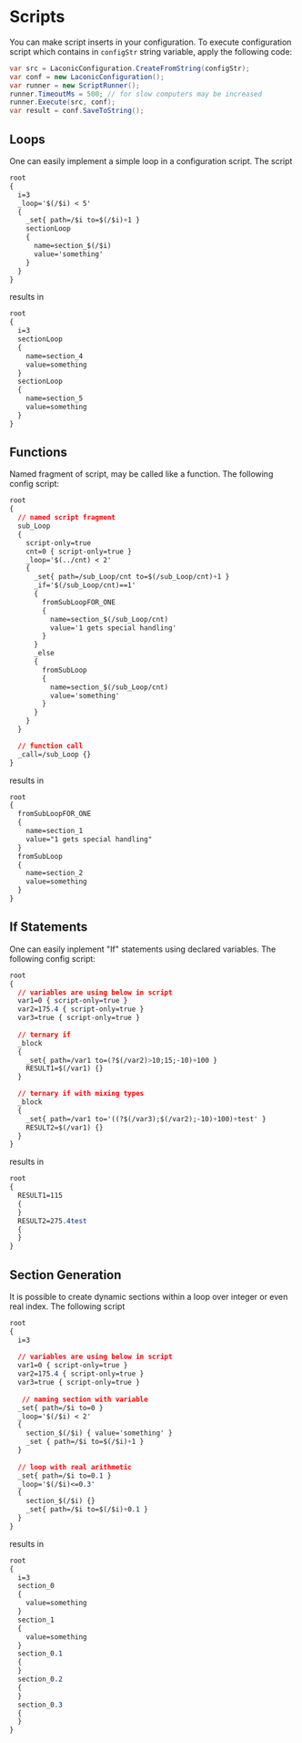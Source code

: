 # Scripts

You can make script inserts in your configuration. 
To execute configuration script which contains in `configStr` string variable, apply the following code:

```cs
var src = LaconicConfiguration.CreateFromString(configStr);
var conf = new LaconicConfiguration();
var runner = new ScriptRunner();
runner.TimeoutMs = 500; // for slow computers may be increased
runner.Execute(src, conf);
var result = conf.SaveToString();
```

## Loops

One can easily implement a simple loop in a configuration script.
The script

```css
root
{
  i=3
  _loop='$(/$i) < 5'
  {
    _set{ path=/$i to=$(/$i)+1 }
    sectionLoop
    {
      name=section_$(/$i)
      value='something'
    }
  }
}
```

results in

```css
root
{
  i=3
  sectionLoop
  {
    name=section_4
    value=something
  }
  sectionLoop
  {
    name=section_5
    value=something
  }
}
```

## Functions

Named fragment of script, may be called like a function. The following config script:

```css
root
{
  // named script fragment
  sub_Loop
  {
    script-only=true
    cnt=0 { script-only=true }
    _loop='$(../cnt) < 2'
    {
      _set{ path=/sub_Loop/cnt to=$(/sub_Loop/cnt)+1 }
      _if='$(/sub_Loop/cnt)==1'
      {
        fromSubLoopFOR_ONE
        {
          name=section_$(/sub_Loop/cnt)
          value='1 gets special handling'
        }
      }
      _else
      {
        fromSubLoop
        {
          name=section_$(/sub_Loop/cnt)
          value='something'
        }
      }
    }
  }

  // function call
  _call=/sub_Loop {}
}
```

results in

```css
root
{
  fromSubLoopFOR_ONE
  {
    name=section_1
    value="1 gets special handling"
  }
  fromSubLoop
  {
    name=section_2
    value=something
  }
}
```

## If Statements 

One can easily inplement "If" statements using declared variables. The following config script:

```css
root
{
  // variables are using below in script
  var1=0 { script-only=true }
  var2=175.4 { script-only=true }
  var3=true { script-only=true }
   
  // ternary if
  _block
  {
    _set{ path=/var1 to=(?$(/var2)>10;15;-10)+100 }
    RESULT1=$(/var1) {}
  }

  // ternary if with mixing types
  _block
  {
    _set{ path=/var1 to='((?$(/var3);$(/var2);-10)+100)+test' }
    RESULT2=$(/var1) {}
  }
}
```

results in

```css
root
{
  RESULT1=115
  {
  }
  RESULT2=275.4test
  {
  }
}
```

## Section Generation

It is possible to create dynamic sections within a loop over integer or even real index.
The following script

```css
root
{
  i=3
 
  // variables are using below in script
  var1=0 { script-only=true }
  var2=175.4 { script-only=true }
  var3=true { script-only=true }
   
   // naming section with variable
  _set{ path=/$i to=0 }
  _loop='$(/$i) < 2'
  {
    section_$(/$i) { value='something' }
    _set { path=/$i to=$(/$i)+1 }
  }
   
  // loop with real arithmetic
  _set{ path=/$i to=0.1 }
  _loop='$(/$i)<=0.3'
  {
    section_$(/$i) {}
    _set{ path=/$i to=$(/$i)+0.1 }
  }
}
```

results in

```css
root
{
  i=3
  section_0
  {
    value=something
  }
  section_1
  {
    value=something
  }
  section_0.1
  {
  }
  section_0.2
  {
  }
  section_0.3
  {
  }
}
```